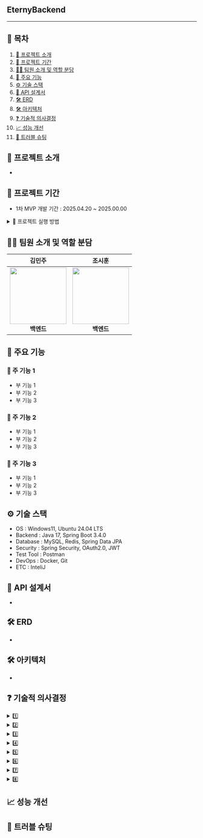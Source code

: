## EternyBackend

---

## 📖 목차

1. [🔎 프로젝트 소개](#-프로젝트-소개)
2. [🎯 프로젝트 기간](#-프로젝트-기간)
3. [🧑‍💻 팀원 소개 및 역할 분담](#-팀원-소개-및-역할-분담)
4. [🚀 주요 기능](#-주요-기능)
5. [⚙️ 기술 스택](#-기술-스택)
6. [📃 API 설계서](#-api-설계서)
7. [🛠 ERD](#-erd)
8. [🛠 아키텍처](#-아키텍처)
9. [❓ 기술적 의사결정](#-기술적-의사결정)
10. [📈 성능 개선](#-성능-개선)
11. [🚨 트러블 슈팅](#-트러블-슈팅)

## 🔎 프로젝트 소개

-
## 🎯 프로젝트 기간
- 1차 MVP 개발 기간 : 2025.04.20 ~ 2025.00.00

<details>
  <summary>🎇 프로젝트 실행 방법</summary>

### 1️⃣ Git Clone
  ```bash
  git clone 
```

### 2️⃣ .env 파일 설정

```
# Docker
MYSQL_ROOT_PASSWORD={데이터베이스 비밀번호}
MYSQL_DATABASE={데이터베이스 이름}

# MySQL
DB_USERNAME={데이터베이스 username}
DB_PASSWORD={username의 비밀번호}

# JWT Secret Key
JWT_SECRET_KEY={JWT KEY값}

# Encryption Secret Key
ENCRYPTION_SECRET_KEY={암호화 KEY값}

# 스프링 데이터베이스 URL
SPRING_DATASOURCE_URL=jdbc:mysql://localhost:3306/{데이터베이스 이름}?useSSL=false&allowPublicKeyRetrieval=true
```

### 3️⃣ Docker 이미지 빌드
``` bash
docker buildx build --platform linux/amd64 -f eureka-server/Dockerfile -t eureka-server:latest . --load
```

### 4️⃣ Docker Compose로 컨테이너 실행
```bash
docker-compose up --build -d
```    
</details>

## 🧑‍💻 팀원 소개 및 역할 분담

|                      **김민주**                      |                     **조시훈**                     | 
|:-------------------------------------------------:|:-----------------------------------------------:|
| <img src="" height=150 width=150> <br/> **백엔드**   | <img src="" height=150 width=150> <br/> **백엔드** | 


## 🚀 주요 기능
### 📌 주 기능 1
- 부 기능 1
- 부 기능 2
- 부 기능 3
### 📌 주 기능 2
- 부 기능 1
- 부 기능 2
- 부 기능 3
### 📌 주 기능 3
- 부 기능 1
- 부 기능 2
- 부 기능 3

## ⚙️ 기술 스택
- OS : Windows11, Ubuntu 24.04 LTS
- Backend : Java 17, Spring Boot 3.4.0
- Database : MySQL, Redis, Spring Data JPA
- Security : Spring Security, OAuth2.0, JWT
- Test Tool : Postman
- DevOps : Docker, Git
- ETC : InteliJ

## 📃 API 설계서
-
## 🛠 ERD
-
## 🛠 아키텍처
-

## ❓ 기술적 의사결정

<details>
<summary> 1️⃣ </summary>

</details>

<details>
  <summary> 2️⃣ </summary>

</details>

<details>

  <summary> 3️⃣ </summary>

</details>

<details>
  <summary> 4️⃣ </summary>

</details>


<details>

  <summary> 5️⃣ </summary>

</details>

<details>
  <summary> 6️⃣ </summary>

</details>

<details>
    <summary> 7️⃣ </summary>

</details>

<details>
      <summary> 8️⃣ </summary>

</details>

## 📈 성능 개선

## 🚨 트러블 슈팅